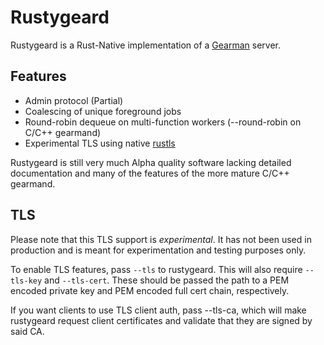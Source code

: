 # Rustygeard

Rustygeard is a Rust-Native implementation of a [Gearman](https://gearman.org/) server.

## Features
- Admin protocol (Partial)
- Coalescing of unique foreground jobs
- Round-robin dequeue on multi-function workers (--round-robin on C/C++ gearmand)
- Experimental TLS using native [rustls](https://crates.io/crates/rustls)

Rustygeard is still very much Alpha quality software lacking detailed
documentation and many of the features of the more mature C/C++ gearmand.


## TLS

Please note that this TLS support is *experimental*. It has not been used in production and is meant for experimentation and testing purposes only.

To enable TLS features, pass `--tls` to rustygeard. This will also require `--tls-key` and `--tls-cert`. These should be passed the path to a PEM encoded private key and PEM encoded full cert chain, respectively.

If you want clients to use TLS client auth, pass --tls-ca, which will make rustygeard request client certificates and validate that they are signed by said CA.